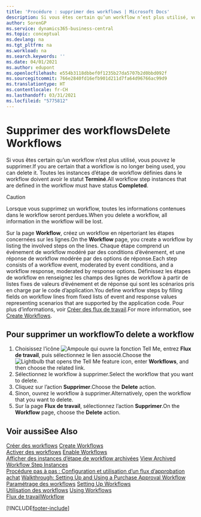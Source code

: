 ```yaml
---
title: 'Procédure : supprimer des workflows | Microsoft Docs'
description: Si vous êtes certain qu’un workflow n’est plus utilisé, vous pouvez le supprimer. Toutes les instances d’étape de workflow définies dans le workflow doivent avoir le statut **Terminé**.
author: SorenGP
ms.service: dynamics365-business-central
ms.topic: conceptual
ms.devlang: na
ms.tgt_pltfrm: na
ms.workload: na
ms.search.keywords: ''
ms.date: 04/01/2021
ms.author: edupont
ms.openlocfilehash: e554b3118dbbef0f1235b27da5707b2d0bbd092f
ms.sourcegitcommit: 766e2840fd16efb901d211d7fa64d96766ac99d9
ms.translationtype: HT
ms.contentlocale: fr-CH
ms.lasthandoff: 03/31/2021
ms.locfileid: "5775812"
---
```

# <a name="delete-workflows"></a><span data-ttu-id="8fd34-104">Supprimer des workflows</span><span class="sxs-lookup"><span data-stu-id="8fd34-104">Delete Workflows</span></span>
<span data-ttu-id="8fd34-105">Si vous êtes certain qu’un workflow n’est plus utilisé, vous pouvez le supprimer.</span><span class="sxs-lookup"><span data-stu-id="8fd34-105">If you are certain that a workflow is no longer being used, you can delete it.</span></span> <span data-ttu-id="8fd34-106">Toutes les instances d’étape de workflow définies dans le workflow doivent avoir le statut **Terminé**.</span><span class="sxs-lookup"><span data-stu-id="8fd34-106">All workflow step instances that are defined in the workflow must have status **Completed**.</span></span>  

> [!CAUTION]  
>  <span data-ttu-id="8fd34-107">Lorsque vous supprimez un workflow, toutes les informations contenues dans le workflow seront perdues.</span><span class="sxs-lookup"><span data-stu-id="8fd34-107">When you delete a workflow, all information in the workflow will be lost.</span></span>  

 <span data-ttu-id="8fd34-108">Sur la page **Workflow**, créez un workflow en répertoriant les étapes concernées sur les lignes.</span><span class="sxs-lookup"><span data-stu-id="8fd34-108">On the **Workflow** page, you create a workflow by listing the involved steps on the lines.</span></span> <span data-ttu-id="8fd34-109">Chaque étape comprend un événement de workflow modéré par des conditions d’événement, et une réponse de workflow modérée par des options de réponse.</span><span class="sxs-lookup"><span data-stu-id="8fd34-109">Each step consists of a workflow event, moderated by event conditions, and a workflow response, moderated by response options.</span></span> <span data-ttu-id="8fd34-110">Définissez les étapes de workflow en renseignez les champs des lignes de workflow à partir de listes fixes de valeurs d’événement et de réponse qui sont les scénarios pris en charge par le code d’application.</span><span class="sxs-lookup"><span data-stu-id="8fd34-110">You define workflow steps by filling fields on workflow lines from fixed lists of event and response values representing scenarios that are supported by the application code.</span></span> <span data-ttu-id="8fd34-111">Pour plus d’informations, voir [Créer des flux de travail](across-how-to-create-workflows.md).</span><span class="sxs-lookup"><span data-stu-id="8fd34-111">For more information, see [Create Workflows](across-how-to-create-workflows.md).</span></span>  

## <a name="to-delete-a-workflow"></a><span data-ttu-id="8fd34-112">Pour supprimer un workflow</span><span class="sxs-lookup"><span data-stu-id="8fd34-112">To delete a workflow</span></span>  
1.  <span data-ttu-id="8fd34-113">Choisissez l’icône ![Ampoule qui ouvre la fonction Tell Me](media/ui-search/search_small.png "Dites-moi ce que vous voulez faire"), entrez **Flux de travail**, puis sélectionnez le lien associé.</span><span class="sxs-lookup"><span data-stu-id="8fd34-113">Choose the ![Lightbulb that opens the Tell Me feature](media/ui-search/search_small.png "Tell me what you want to do") icon, enter **Workflows**, and then choose the related link.</span></span>  
2.  <span data-ttu-id="8fd34-114">Sélectionnez le workflow à supprimer.</span><span class="sxs-lookup"><span data-stu-id="8fd34-114">Select the workflow that you want to delete.</span></span>  
3.  <span data-ttu-id="8fd34-115">Cliquez sur l’action **Supprimer**.</span><span class="sxs-lookup"><span data-stu-id="8fd34-115">Choose the **Delete** action.</span></span>  
4.  <span data-ttu-id="8fd34-116">Sinon, ouvrez le workflow à supprimer.</span><span class="sxs-lookup"><span data-stu-id="8fd34-116">Alternatively, open the workflow that you want to delete.</span></span>  
5.  <span data-ttu-id="8fd34-117">Sur la page **Flux de travail**, sélectionnez l’action **Supprimer**.</span><span class="sxs-lookup"><span data-stu-id="8fd34-117">On the **Workflow** page, choose the **Delete** action.</span></span>  

## <a name="see-also"></a><span data-ttu-id="8fd34-118">Voir aussi</span><span class="sxs-lookup"><span data-stu-id="8fd34-118">See Also</span></span>  
 <span data-ttu-id="8fd34-119">[Créer des workflows](across-how-to-create-workflows.md) </span><span class="sxs-lookup"><span data-stu-id="8fd34-119">[Create Workflows](across-how-to-create-workflows.md) </span></span>  
 <span data-ttu-id="8fd34-120">[Activer des workflows](across-how-to-enable-workflows.md) </span><span class="sxs-lookup"><span data-stu-id="8fd34-120">[Enable Workflows](across-how-to-enable-workflows.md) </span></span>  
 <span data-ttu-id="8fd34-121">[Afficher des instances d’étape de workflow archivées](across-how-to-view-archived-workflow-step-instances.md) </span><span class="sxs-lookup"><span data-stu-id="8fd34-121">[View Archived Workflow Step Instances](across-how-to-view-archived-workflow-step-instances.md) </span></span>  
 <span data-ttu-id="8fd34-122">[Procédure pas à pas : Configuration et utilisation d’un flux d’approbation achat](walkthrough-setting-up-and-using-a-purchase-approval-workflow.md) </span><span class="sxs-lookup"><span data-stu-id="8fd34-122">[Walkthrough: Setting Up and Using a Purchase Approval Workflow](walkthrough-setting-up-and-using-a-purchase-approval-workflow.md) </span></span>  
 <span data-ttu-id="8fd34-123">[Paramétrage des workflows](across-set-up-workflows.md) </span><span class="sxs-lookup"><span data-stu-id="8fd34-123">[Setting Up Workflows](across-set-up-workflows.md) </span></span>  
 <span data-ttu-id="8fd34-124">[Utilisation des workflows](across-use-workflows.md) </span><span class="sxs-lookup"><span data-stu-id="8fd34-124">[Using Workflows](across-use-workflows.md) </span></span>  
 [<span data-ttu-id="8fd34-125">Flux de travail</span><span class="sxs-lookup"><span data-stu-id="8fd34-125">Workflow</span></span>](across-workflow.md)   


[!INCLUDE[footer-include](includes/footer-banner.md)]